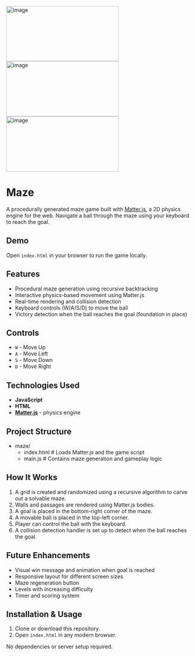 <img width="300" height="147" alt="image" src="https://github.com/user-attachments/assets/86bf5d66-afa2-4501-a4ce-c05c2137cbbf" /> <img width="300" height="147" alt="image" src="https://github.com/user-attachments/assets/341e89b3-099d-4f88-bda5-63838836455a" /> <img width="300" height="147" alt="image" src="https://github.com/user-attachments/assets/6e55900c-9f1f-48cb-bf9e-44d135ba4d59" />




# Maze

A procedurally generated maze game built with [Matter.js](https://brm.io/matter-js/), a 2D physics engine for the web. Navigate a ball through the maze using your keyboard to reach the goal.

## Demo

Open `index.html` in your browser to run the game locally.

## Features

- Procedural maze generation using recursive backtracking
- Interactive physics-based movement using Matter.js
- Real-time rendering and collision detection
- Keyboard controls (W/A/S/D) to move the ball
- Victory detection when the ball reaches the goal (foundation in place)

## Controls

- `W` - Move Up
- `A` - Move Left
- `S` - Move Down
- `D` - Move Right

## Technologies Used

- **JavaScript**
- **HTML**
- **[Matter.js](https://brm.io/matter-js/)** - physics engine

## Project Structure

- maze/
  - index.html # Loads Matter.js and the game script
  - main.js # Contains maze generation and gameplay logic

## How It Works

1. A grid is created and randomized using a recursive algorithm to carve out a solvable maze.
2. Walls and passages are rendered using Matter.js bodies.
3. A goal is placed in the bottom-right corner of the maze.
4. A movable ball is placed in the top-left corner.
5. Player can control the ball with the keyboard.
6. A collision detection handler is set up to detect when the ball reaches the goal.

## Future Enhancements

- Visual win message and animation when goal is reached
- Responsive layout for different screen sizes
- Maze regeneration button
- Levels with increasing difficulty
- Timer and scoring system

## Installation & Usage

1. Clone or download this repository.
2. Open `index.html` in any modern browser.

No dependencies or server setup required.
